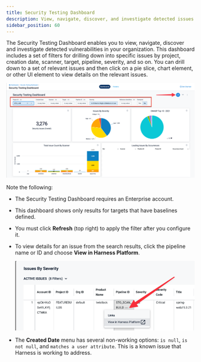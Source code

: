 ```yaml
---
title: Security Testing Dashboard
description: View, navigate, discover, and investigate detected issues in the Security Testing Dashboard. 
sidebar_position: 60
---
```


The Security Testing Dashboard enables you to view, navigate, discover and investigate detected vulnerabilities in your organization. This dashboard includes a set of filters for drilling down into specific issues by project, creation date, scanner, target, pipeline, severity, and so on. You can drill down to a set of relevant issues and then click on a pie slice, chart element, or other UI element to view details on the relevant issues.

![Security Testing Dashboard -- filters and Refresh button](static/sto-dashboard-with-new-filters.png)
  
Note the following:

- The Security Testing Dashboard requires an Enterprise account.
- This dashboard shows only results for targets that have baselines defined. 
- You must click **Refresh** (top right) to apply the filter after you configure it.
- To view details for an issue from the search results, click the pipeline name or ID and choose **View in Harness Platform**. 

  ![](./static/sto-dashboard-view-issue-in-harness-platform.png)

- The **Created Date** menu has several non-working options: `is null`, `is not null`, and `matches a user attribute`. This is a known issue that Harness is working to address.


